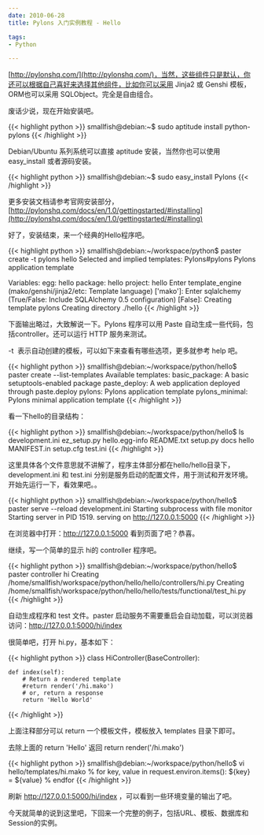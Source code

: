 ```yaml
---
date: 2010-06-28
title: Pylons 入门实例教程 - Hello

tags:
- Python

---
```


[http://pylonshq.com/](http://pylonshq.com/)，当然，这些组件只是默认，你还可以根据自己喜好来选择其他组件，比如你可以采用 Jinja2 或 Genshi 模板，ORM也可以采用 SQLObject。完全是自由组合。

废话少说，现在开始安装吧。

{{< highlight python >}}
smallfish@debian:~$ sudo aptitude install python-pylons
{{< /highlight >}}

Debian/Ubuntu 系列系统可以直接 aptitude 安装，当然你也可以使用 easy_install 或者源码安装。

{{< highlight python >}}
smallfish@debian:~$ sudo easy_install Pylons
{{< /highlight >}}

更多安装文档请参考官网安装部分，[http://pylonshq.com/docs/en/1.0/gettingstarted/#installing](http://pylonshq.com/docs/en/1.0/gettingstarted/#installing)

好了，安装结束，来一个经典的Hello程序吧。

{{< highlight python >}}
smallfish@debian:~/workspace/python$ paster create -t pylons hello
Selected and implied templates:
  Pylons#pylons  Pylons application template

Variables:
  egg:      hello
  package:  hello
  project:  hello
Enter template_engine (mako/genshi/jinja2/etc: Template language) ['mako']:
Enter sqlalchemy (True/False: Include SQLAlchemy 0.5 configuration) [False]:
Creating template pylons
Creating directory ./hello
{{< /highlight >}}

下面输出略过，大致解说一下。Pylons 程序可以用 Paste 自动生成一些代码，包括controller。还可以运行 HTTP 服务来测试。

-t  表示自动创建的模板，可以如下来查看有哪些选项，更多就参考 help 吧。

{{< highlight python >}}
smallfish@debian:~/workspace/python/hello$ paster create --list-templates
Available templates:
  basic_package:   A basic setuptools-enabled package
  paste_deploy:    A web application deployed through paste.deploy
  pylons:          Pylons application template
  pylons_minimal:  Pylons minimal application template
{{< /highlight >}}

看一下hello的目录结构：

{{< highlight python >}}
smallfish@debian:~/workspace/python/hello$ ls
development.ini  ez_setup.py  hello.egg-info  README.txt  setup.py
docs             hello        MANIFEST.in     setup.cfg   test.ini
{{< /highlight >}}

这里具体各个文件意思就不讲解了，程序主体部分都在hello/hello目录下，development.ini 和 test.ini 分别是服务启动的配置文件，用于测试和开发环境。开始先运行一下，看效果吧。。

{{< highlight python >}}
smallfish@debian:~/workspace/python/hello$ paster serve --reload development.ini
Starting subprocess with file monitor
Starting server in PID 1519.
serving on http://127.0.0.1:5000
{{< /highlight >}}

在浏览器中打开：http://127.0.0.1:5000 看到页面了吧？恭喜。

继续，写一个简单的显示 hi的 controller 程序吧。

{{< highlight python >}}
smallfish@debian:~/workspace/python/hello$ paster controller hi
Creating /home/smallfish/workspace/python/hello/hello/controllers/hi.py
Creating /home/smallfish/workspace/python/hello/hello/tests/functional/test_hi.py
{{< /highlight >}}

自动生成程序和 test 文件。paster 启动服务不需要重启会自动加载，可以浏览器访问：http://127.0.0.1:5000/hi/index

很简单吧，打开 hi.py，基本如下：

{{< highlight python >}}
class HiController(BaseController):

    def index(self):
        # Return a rendered template
        #return render('/hi.mako')
        # or, return a response
        return 'Hello World'
{{< /highlight >}}

上面注释部分可以 return 一个模板文件，模板放入 templates 目录下即可。

去除上面的 return 'Hello' 返回 return render('/hi.mako')

{{< highlight python >}}
smallfish@debian:~/workspace/python/hello$ vi hello/templates/hi.mako
% for key, value in request.environ.items():
 ${key} = ${value}
% endfor
{{< /highlight >}}

刷新 http://127.0.0.1:5000/hi/index ，可以看到一些环境变量的输出了吧。

今天就简单的说到这里吧，下回来一个完整的例子，包括URL、模板、数据库和Session的实例。

